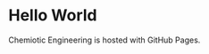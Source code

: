 <!DOCTYPE html>
<html>
<body>
<h1>Hello World</h1>
<p>Chemiotic Engineering is hosted with GitHub Pages.</p>
</body>
</html>
